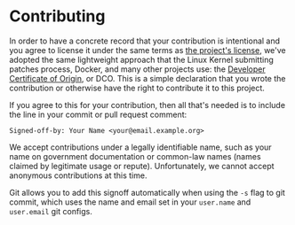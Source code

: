 # Contributing 

In order to have a concrete record that your contribution is intentional and you agree to license it under the same terms as [the project's license](./COPYING.md), we've adopted the same lightweight approach that the Linux Kernel submitting patches process, Docker, and many other projects use: the [Developer Certificate of Origin](https://developercertificate.org/), or DCO. This is a simple declaration that you wrote the contribution or otherwise have the right to contribute it to this project.

If you agree to this for your contribution, then all that's needed is to include the line in your commit or pull request comment:

```
Signed-off-by: Your Name <your@email.example.org>
```

We accept contributions under a legally identifiable name, such as your name on government documentation or common-law names (names claimed by legitimate usage or repute). Unfortunately, we cannot accept anonymous contributions at this time.

Git allows you to add this signoff automatically when using the `-s` flag to git commit, which uses the name and email set in your `user.name` and `user.email` git configs.